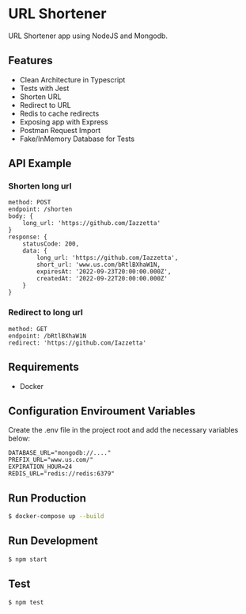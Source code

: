 # URL Shortener

URL Shortener app using NodeJS and Mongodb.

## Features

- Clean Architecture in Typescript
- Tests with Jest
- Shorten URL
- Redirect to URL
- Redis to cache redirects
- Exposing app with Express
- Postman Request Import
- Fake/InMemory Database for Tests

## API Example

### Shorten long url
```
method: POST
endpoint: /shorten
body: {
    long_url: 'https://github.com/Iazzetta'
}
response: {
    statusCode: 200,
    data: {
        long_url: 'https://github.com/Iazzetta',
        short_url: 'www.us.com/bRtlBXhaW1N,
        expiresAt: '2022-09-23T20:00:00.000Z',
        createdAt: '2022-09-22T20:00:00.000Z'
    }
}
```

### Redirect to long url
```
method: GET
endpoint: /bRtlBXhaW1N
redirect: 'https://github.com/Iazzetta'
```

## Requirements

- Docker

## Configuration Enviroument Variables

Create the .env file in the project root and add the necessary variables below:

```
DATABASE_URL="mongodb://...."
PREFIX_URL="www.us.com/"
EXPIRATION_HOUR=24
REDIS_URL="redis://redis:6379"
```

## Run Production

```bash
$ docker-compose up --build
```

## Run Development
```bash
$ npm start
```

## Test

```bash
$ npm test
```